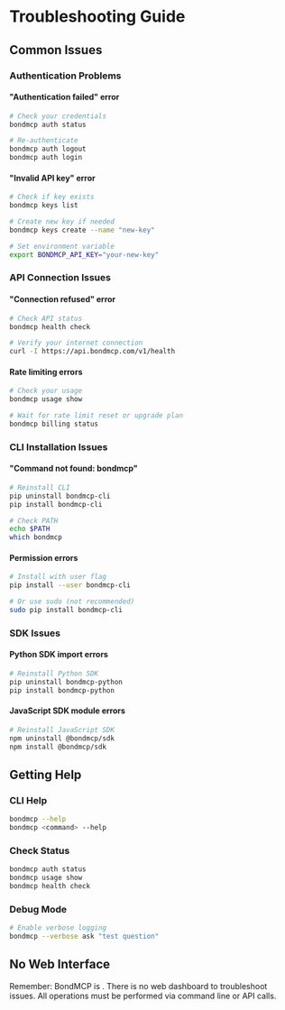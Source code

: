 # Troubleshooting Guide

## Common Issues

### Authentication Problems

#### "Authentication failed" error

```bash
# Check your credentials
bondmcp auth status

# Re-authenticate
bondmcp auth logout
bondmcp auth login
```

#### "Invalid API key" error

```bash
# Check if key exists
bondmcp keys list

# Create new key if needed
bondmcp keys create --name "new-key"

# Set environment variable
export BONDMCP_API_KEY="your-new-key"
```

### API Connection Issues

#### "Connection refused" error

```bash
# Check API status
bondmcp health check

# Verify your internet connection
curl -I https://api.bondmcp.com/v1/health
```

#### Rate limiting errors

```bash
# Check your usage
bondmcp usage show

# Wait for rate limit reset or upgrade plan
bondmcp billing status
```

### CLI Installation Issues

#### "Command not found: bondmcp"

```bash
# Reinstall CLI
pip uninstall bondmcp-cli
pip install bondmcp-cli

# Check PATH
echo $PATH
which bondmcp
```

#### Permission errors

```bash
# Install with user flag
pip install --user bondmcp-cli

# Or use sudo (not recommended)
sudo pip install bondmcp-cli
```

### SDK Issues

#### Python SDK import errors

```bash
# Reinstall Python SDK
pip uninstall bondmcp-python
pip install bondmcp-python
```

#### JavaScript SDK module errors

```bash
# Reinstall JavaScript SDK
npm uninstall @bondmcp/sdk
npm install @bondmcp/sdk
```

## Getting Help

### CLI Help

```bash
bondmcp --help
bondmcp <command> --help
```

### Check Status

```bash
bondmcp auth status
bondmcp usage show
bondmcp health check
```

### Debug Mode

```bash
# Enable verbose logging
bondmcp --verbose ask "test question"
```

## No Web Interface

Remember: BondMCP is . There is no web dashboard to troubleshoot issues. All operations must be performed via command line or API calls.
